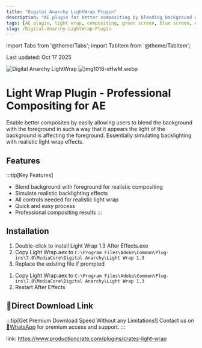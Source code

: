 ```yaml
---
title: "Digital Anarchy LightWrap Plugin"
description: "AE plugin for better compositing by blending background with foreground. Simulate realistic backlighting effects for professional video compositing."
tags: [AE plugin, light wrap, compositing, green screen, blue screen, After Effects]
slug: /Digital-Anarchy-LightWrap-Plugin
---
```


import Tabs from '@theme/Tabs';
import TabItem from '@theme/TabItem';

Last updated: Oct 17 2025

![Digital Anarchy LightWrap](https://www.gfxcamp.com/wp-content/uploads/2015/09/Digital-Anarchy-LightWrap.jpg)
![img1018-xHwM.webp](https://list.ucards.store/d/img/img1018-xHwM.webp)

# Light Wrap Plugin - Professional Compositing for AE

Enable better composites by easily allowing users to blend the background with the foreground in such a way that it appears the light of the background is affecting the foreground. Essentially simulating backlighting with realistic light wrap effects.

## Features

:::tip[Key Features]
- Blend background with foreground for realistic compositing
- Simulate realistic backlighting effects
- All controls needed for realistic light wrap
- Quick and easy process
- Professional compositing results
:::

## Installation

<Tabs>
<TabItem value="installer" label="Using Installer">

1. Double-click to install Light Wrap 1.3 After Effects.exe
2. Copy Light Wrap.aex to `C:\Program Files\Adobe\Common\Plug-ins\7.0\MediaCore\Digital Anarchy\Light Wrap 1.3`
3. Replace the existing file if prompted

</TabItem>
<TabItem value="manual" label="Manual Installation">

1. Copy Light Wrap.aex to `C:\Program Files\Adobe\Common\Plug-ins\7.0\MediaCore\Digital Anarchy\Light Wrap 1.3`
2. Restart After Effects

</TabItem>
</Tabs>

## 🚀Direct Download Link

:::tip[Get Premium Download Speed Without any Limitations!]
Contact us on [💬WhatsApp](https://wa.me/+8613237610083) for premium  access and support.
:::

link: https://www.productioncrate.com/plugins/crates-light-wrap